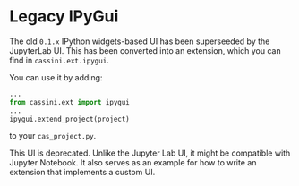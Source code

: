 # Legacy IPyGui 

The old `0.1.x` IPython widgets-based UI has been superseeded by the JupyterLab UI. This has been converted into an extension, which you can find in `cassini.ext.ipygui`.

You can use it by adding:

```python
...
from cassini.ext import ipygui
...
ipygui.extend_project(project)
```

to your `cas_project.py`.

This UI is deprecated. Unlike the Jupyter Lab UI, it might be compatible with Jupyter Notebook. It also serves as an example for how to write an extension that implements a custom UI.